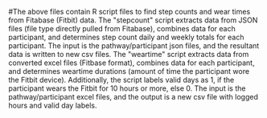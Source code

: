 #The above files contain R script files to find step counts and wear times from Fitabase (Fitbit) data. 
The "stepcount" script extracts data from JSON files (file type directly pulled from Fitabase), combines data for each participant, and determines step count daily and weekly totals for each participant. The input is the pathway/participant json files, and the resultant data is written to new csv files. 
The "weartime" script extracts data from converted excel files (Fitbase format), combines data for each participant, and determines weartime durations (amount of time the participant wore the Fitbit device). Additionally, the script labels valid days as 1, if the participant wears the Fitbit for 10 hours or more, else 0.
  The input is the pathway/participant excel files, and the output is a new csv file with logged hours and valid day labels. 

